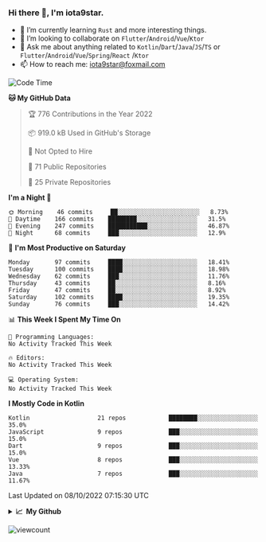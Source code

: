 ### Hi there 👋, I'm iota9star.

- 🌱 I’m currently learning `Rust` and more interesting things.
- 👯 I’m looking to collaborate on `Flutter`/`Android`/`Vue`/`Ktor`
- 💬 Ask me about anything related to `Kotlin`/`Dart`/`Java`/`JS`/`TS` or `Flutter`/`Android`/`Vue`/`Spring`/`React`
  /`Ktor`
- 📫 How to reach me: [iota9star@foxmail.com](iota9star@foxmail.com)



<!--START_SECTION:waka-->
![Code Time](http://img.shields.io/badge/Code%20Time-3%2C090%20hrs%2054%20mins-blue)

**🐱 My GitHub Data** 

> 🏆 776 Contributions in the Year 2022
 > 
> 📦 919.0 kB Used in GitHub's Storage 
 > 
> 🚫 Not Opted to Hire
 > 
> 📜 71 Public Repositories 
 > 
> 🔑 25 Private Repositories  
 > 
**I'm a Night 🦉** 

```text
🌞 Morning    46 commits     ██░░░░░░░░░░░░░░░░░░░░░░░   8.73% 
🌆 Daytime    166 commits    ████████░░░░░░░░░░░░░░░░░   31.5% 
🌃 Evening    247 commits    ███████████░░░░░░░░░░░░░░   46.87% 
🌙 Night      68 commits     ███░░░░░░░░░░░░░░░░░░░░░░   12.9%

```
📅 **I'm Most Productive on Saturday** 

```text
Monday       97 commits     ████░░░░░░░░░░░░░░░░░░░░░   18.41% 
Tuesday      100 commits    ████░░░░░░░░░░░░░░░░░░░░░   18.98% 
Wednesday    62 commits     ███░░░░░░░░░░░░░░░░░░░░░░   11.76% 
Thursday     43 commits     ██░░░░░░░░░░░░░░░░░░░░░░░   8.16% 
Friday       47 commits     ██░░░░░░░░░░░░░░░░░░░░░░░   8.92% 
Saturday     102 commits    ████░░░░░░░░░░░░░░░░░░░░░   19.35% 
Sunday       76 commits     ███░░░░░░░░░░░░░░░░░░░░░░   14.42%

```


📊 **This Week I Spent My Time On** 

```text
💬 Programming Languages: 
No Activity Tracked This Week

🔥 Editors: 
No Activity Tracked This Week

💻 Operating System: 
No Activity Tracked This Week

```

**I Mostly Code in Kotlin** 

```text
Kotlin                   21 repos            ████████░░░░░░░░░░░░░░░░░   35.0% 
JavaScript               9 repos             ███░░░░░░░░░░░░░░░░░░░░░░   15.0% 
Dart                     9 repos             ███░░░░░░░░░░░░░░░░░░░░░░   15.0% 
Vue                      8 repos             ███░░░░░░░░░░░░░░░░░░░░░░   13.33% 
Java                     7 repos             ███░░░░░░░░░░░░░░░░░░░░░░   11.67%

```



 Last Updated on 08/10/2022 07:15:30 UTC
<!--END_SECTION:waka-->

<details>
  <summary><b>📈&nbsp;&nbsp;My Github</b></summary>
  <br>
  <img src='https://github-profile-trophy.vercel.app/?username=iota9star'>
  <img src='https://bad-apple-github-readme.vercel.app/api?show_bg=1&username=iota9star&hide_title=true'>
  <img src='http://cr-skills-chart-widget.azurewebsites.net/api/api?username=iota9star'>
</details>


![viewcount](https://count.getloli.com/get/@iota9star?theme=rule34)
